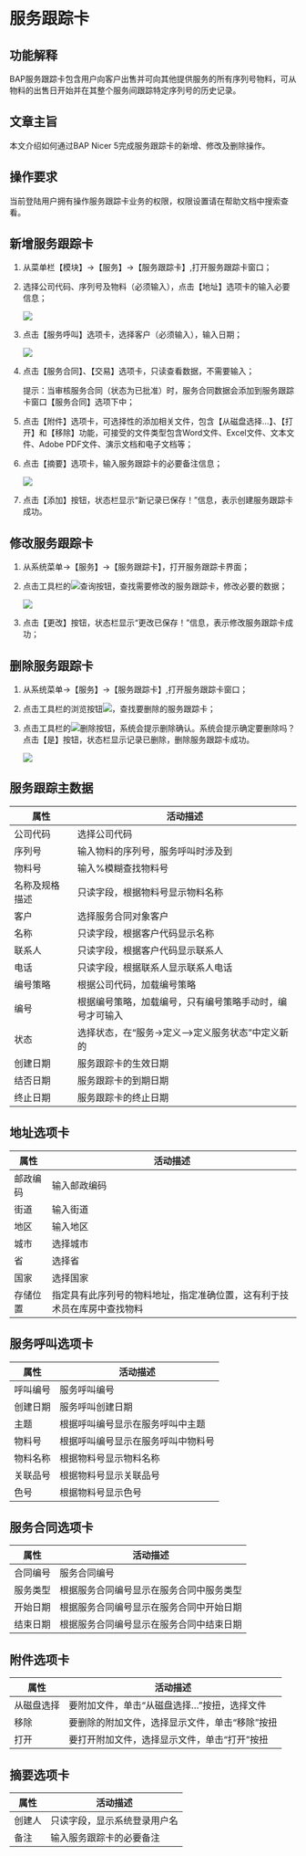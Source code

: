 # 服务跟踪卡

## 功能解释

BAP服务跟踪卡包含用户向客户出售并可向其他提供服务的所有序列号物料，可从物料的出售日开始并在其整个服务间跟踪特定序列号的历史记录。

## 文章主旨

本文介绍如何通过BAP Nicer 5完成服务跟踪卡的新增、修改及删除操作。

## 操作要求

当前登陆用户拥有操作服务跟踪卡业务的权限，权限设置请在帮助文档中搜索查看。

## 新增服务跟踪卡

1. 从菜单栏【模块】->【服务】->【服务跟踪卡】,打开服务跟踪卡窗口；

2. 选择公司代码、序列号及物料（必须输入），点击【地址】选项卡的输入必要信息；

   ![](images/fwgzk1.png)

3. 点击【服务呼叫】选项卡，选择客户（必须输入），输入日期；

   ![](images/fwgzk2.png)

4. 点击【服务合同】、【交易】选项卡，只读查看数据，不需要输入；

   提示：当审核服务合同（状态为已批准）时，服务合同数据会添加到服务跟踪卡窗口【服务合同】选项下中；

5. 点击【附件】选项卡，可选择性的添加相关文件，包含【从磁盘选择…】、【打开】和【移除】功能，可接受的文件类型包含Word文件、Excel文件、文本文件、Adobe PDF文件、演示文档和电子文档等；

6. 点击【摘要】选项卡，输入服务跟踪卡的必要备注信息；

   ![](images/fwgzk3.png)

7. 点击【添加】按钮，状态栏显示“新记录已保存！”信息，表示创建服务跟踪卡成功。

## 修改服务跟踪卡

1. 从系统菜单->【服务】->【服务跟踪卡】，打开服务跟踪卡界面；

2. 点击工具栏的![](images/cg003.png)查询按钮，查找需要修改的服务跟踪卡，修改必要的数据；

   ![](images/fwgzk4.png)

3. 点击【更改】按钮，状态栏显示“更改已保存！”信息，表示修改服务跟踪卡成功；

## 删除服务跟踪卡

1. 从系统菜单->【服务】->【服务跟踪卡】,打开服务跟踪卡窗口；

2. 点击工具栏的浏览按钮![](images/cg003.png)，查找要删除的服务跟踪卡；

3. 点击工具栏的![](images/cgdel.png)删除按钮，系统会提示删除确认。系统会提示确定要删除吗？点击【是】按钮，状态栏显示记录已删除，删除服务跟踪卡成功。

   ![](images/fwgzk5.png)

## 服务跟踪主数据

| **属性**       | **活动描述**                                             |
| -------------- | -------------------------------------------------------- |
| 公司代码       | 选择公司代码                                             |
| 序列号         | 输入物料的序列号，服务呼叫时涉及到                       |
| 物料号         | 输入%模糊查找物料号                                      |
| 名称及规格描述 | 只读字段，根据物料号显示物料名称                         |
| 客户           | 选择服务合同对象客户                                     |
| 名称           | 只读字段，根据客户代码显示名称                           |
| 联系人         | 只读字段，根据客户代码显示联系人                         |
| 电话           | 只读字段，根据联系人显示联系人电话                       |
| 编号策略       | 根据公司代码，加载编号策略                               |
| 编号           | 根据编号策略，加载编号，只有编号策略手动时，编号才可输入 |
| 状态           | 选择状态，在“服务->定义—>定义服务状态”中定义新的         |
| 创建日期       | 服务跟踪卡的生效日期                                     |
| 结否日期       | 服务跟踪卡的到期日期                                     |
| 终止日期       | 服务跟踪卡的终止日期                                     |

## 地址选项卡

| **属性** | **活动描述**                                                 |
| -------- | ------------------------------------------------------------ |
| 邮政编码 | 输入邮政编码                                        |
| 街道     | 输入街道                                                     |
| 地区     | 输入地区                                                     |
| 城市     | 选择城市                                                     |
| 省       | 选择省                                                       |
| 国家     | 选择国家                                                     |
| 存储位置 | 指定具有此序列号的物料地址，指定准确位置，这有利于技术员在库房中查找物料 |

## 服务呼叫选项卡

| **属性** | **活动描述**                       |
| -------- | ---------------------------------- |
| 呼叫编号 | 服务呼叫编号                       |
| 创建日期 | 服务呼叫创建日期                   |
| 主题     | 根据呼叫编号显示在服务呼叫中主题   |
| 物料号   | 根据呼叫编号显示在服务呼叫中物料号 |
| 物料名称 | 根据物料号显示物料名称             |
| 关联品号 | 根据物料号显示关联品号             |
| 色号     | 根据物料号显示色号                 |

## 服务合同选项卡

| **属性** | **活动描述**                             |
| -------- | ---------------------------------------- |
| 合同编号 | 服务合同编号                             |
| 服务类型 | 根据服务合同编号显示在服务合同中服务类型 |
| 开始日期 | 根据服务合同编号显示在服务合同中开始日期 |
| 结束日期 | 根据服务合同编号显示在服务合同中结束日期 |

## 附件选项卡

| **属性**   | **活动描述**                                   |
| ---------- | ---------------------------------------------- |
| 从磁盘选择 | 要附加文件，单击“从磁盘选择…”按扭，选择文件    |
| 移除       | 要删除的附加文件，选择显示文件，单击“移除”按扭 |
| 打开       | 要打开附加文件，选择显示文件，单击“打开”按扭   |

## 摘要选项卡

| **属性** | **活动描述**                 |
| -------- | ---------------------------- |
| 创建人   | 只读字段，显示系统登录用户名 |
| 备注     | 输入服务跟踪卡的必要备注     |

